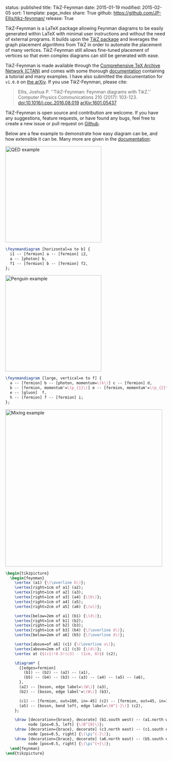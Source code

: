 status: published
title: TikZ-Feynman
date: 2015-01-19
modified: 2015-02-05
sort: 1
template: page_index
share: True
github: https://github.com/JP-Ellis/tikz-feynman/
release: True

Ti*k*Z-Feynman is a LaTeX package allowing Feynman diagrams to be easily
generated within LaTeX with minimal user instructions and without the need of
external programs.  It builds upon
the [Ti*k*Z package](https://ctan.org/pkg/pgf) and leverages the graph placement
algorithms from Ti*k*Z in order to automate the placement of many vertices.
Ti*k*Z-Feynman still allows fine-tuned placement of vertices so that even
complex diagrams can still be generated with ease.

<!-- PELICAN_END_SUMMARY -->

Ti*k*Z-Feynman is made available through
the
[Comprehensive TeX Archive Network (CTAN)](https://ctan.org/pkg/tikz-feynman)
and comes with some
thorough [documentation]({attach}/pages/projects/tikz-feynman/tikz-feynman.pdf)
containing a tutorial and many examples.  I have also submitted the
documentation for `v1.0.0` on [the arXiv](http://arxiv.org/abs/1601.05437).  If
you use Ti*k*Z-Feynman, please cite:

> Ellis, Joshua P. ''Ti*k*Z-Feynman: Feynman diagrams with Ti*k*Z.'' Computer
> Physics Communications 210 (2017): 103-123.
> [doi:10.1016/j.cpc.2016.08.019](https://doi.org/10.1016/j.cpc.2016.08.019)
> [arXiv:1601.05437](http://arxiv.org/abs/1601.05437)

Ti*k*Z-Feynman is open source and contribution are welcome.  If you have any
suggestions, feature requests, or have found any bugs, feel free to create a new
issue or pull request on [Github](https://github.com/JP-Ellis/tikz-feynman).

Below are a few example to demonstrate how easy diagram can be, and how
extensible it can be.  Many more are given in
the [documentation]({attach}/pages/projects/tikz-feynman/tikz-feynman.pdf):

<img class="align-center"
     width="300px"
     src="{attach}/pages/projects/tikz-feynman/images/qed.png" 
     alt="QED example">

```latex
\feynmandiagram [horizontal=a to b] {
  i1 -- [fermion] a -- [fermion] i2,
  a -- [photon] b,
  f1 -- [fermion] b -- [fermion] f2,
};
```

<img class="align-center"
     width="300px"
     src="{attach}/pages/projects/tikz-feynman/images/penguin.png" 
     alt="Penguin example">

```latex
\feynmandiagram [large, vertical=e to f] {
  a -- [fermion] b -- [photon, momentum=\(k\)] c -- [fermion] d,
  b -- [fermion, momentum'=\(p_{1}\)] e -- [fermion, momentum'=\(p_{2}\)] c,
  e -- [gluon]  f,
  h -- [fermion] f -- [fermion] i;
};
```

<img class="align-center"
     width="490px"
     src="{attach}/pages/projects/tikz-feynman/images/mixing.png" 
     alt="Mixing example">

```latex
\begin{tikzpicture}
  \begin{feynman}
    \vertex (a1) {\(\overline b\)};
    \vertex[right=1cm of a1] (a2);
    \vertex[right=1cm of a2] (a3);
    \vertex[right=1cm of a3] (a4) {\(b\)};
    \vertex[right=1cm of a4] (a5);
    \vertex[right=2cm of a5] (a6) {\(u\)};

    \vertex[below=2em of a1] (b1) {\(d\)};
    \vertex[right=1cm of b1] (b2);
    \vertex[right=1cm of b2] (b3);
    \vertex[right=1cm of b3] (b4) {\(\overline d\)};
    \vertex[below=2em of a6] (b5) {\(\overline d\)};

    \vertex[above=of a6] (c1) {\(\overline u\)};
    \vertex[above=2em of c1] (c3) {\(d\)};
    \vertex at ($(c1)!0.5!(c3) - (1cm, 0)$) (c2);

    \diagram* {
      {[edges=fermion]
        (b1) -- (b2) -- (a2) -- (a1),
        (b5) -- (b4) -- (b3) -- (a3) -- (a4) -- (a5) -- (a6),
      },
      (a2) -- [boson, edge label=\(W\)] (a3),
      (b2) -- [boson, edge label'=\(W\)] (b3),

      (c1) -- [fermion, out=180, in=-45] (c2) -- [fermion, out=45, in=180] (c3),
      (a5) -- [boson, bend left, edge label=\(W^{-}\)] (c2),
    };

    \draw [decoration={brace}, decorate] (b1.south west) -- (a1.north west)
          node [pos=0.5, left] {\(B^{0}\)};
    \draw [decoration={brace}, decorate] (c3.north east) -- (c1.south east)
          node [pos=0.5, right] {\(\pi^{-}\)};
    \draw [decoration={brace}, decorate] (a6.north east) -- (b5.south east)
          node [pos=0.5, right] {\(\pi^{+}\)};
  \end{feynman}
\end{tikzpicture}
```
